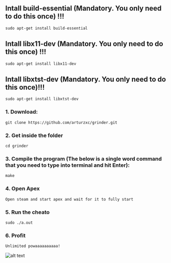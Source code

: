 ## Intall build-essential (Mandatory. You only need to do this once) !!!
```
sudo apt-get install build-essential
```

## Intall libx11-dev (Mandatory. You only need to do this once) !!!
```
sudo apt-get install libx11-dev
```

## Intall libxtst-dev (Mandatory. You only need to do this once)!!!
```
sudo apt-get install libxtst-dev
```


### 1. Download:
```
git clone https://github.com/arturzxc/grinder.git
```

### 2. Get inside the folder
```
cd grinder
```

### 3. Compile the program (The below is a single word command that you need to type into terminal and hit Enter):
```
make
```

### 4. Open Apex
```
Open steam and start apex and wait for it to fully start
```

### 5. Run the cheato
```
sudo ./a.out
```

### 6. Profit
```
Unlimited powaaaaaaaaaa!
```
![alt text](https://cdn.vox-cdn.com/thumbor/PYVJRRXPhua4a3I2X3n49AIgPZw=/1400x1050/filters:format(jpeg)/cdn.vox-cdn.com/uploads/chorus_asset/file/19542877/star_wars6_movie_screencaps.com_13433.jpg)
